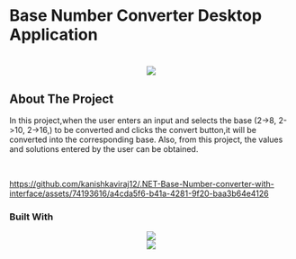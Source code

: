 # Base Number Converter Desktop Application

<h1 align="center">
    <img src="https://readme-typing-svg.herokuapp.com/?font=Righteous&size=35&center=true&vCenter=true&width=500&height=70&duration=4000&lines=Hi+There!+👋;+Scroll+To+Bottom!;" />
</h1>

## About The Project
<p> In this project,when the user enters an input and selects the base (2->8, 2->10, 2->16,) to be converted and clicks the convert button,it will be converted into the corresponding base. Also, from this project, the values and solutions entered by the user can be obtained.</p><br>

https://github.com/kanishkaviraj12/.NET-Base-Number-converter-with-interface/assets/74193616/a4cda5f6-b41a-4281-9f20-baa3b64e4126

### Built With

<div align="center">
    <img src="https://skillicons.dev/icons?i=cs,dotnet" /><br>
    <img src="https://skillicons.dev/icons?i=" />
</div>






